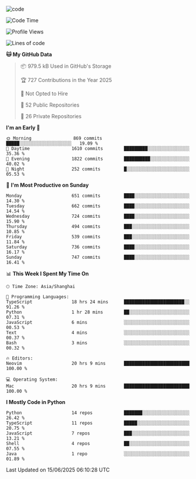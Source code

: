 
<!--
**liuyaanng/liuyaanng** is a ✨ _special_ ✨ repository because its `README.md` (this file) appears on your GitHub profile.

Here are some ideas to get you started:

- 🔭 I’m currently working on ...
- 🌱 I’m currently learning ...
- 👯 I’m looking to collaborate on ...
- 🤔 I’m looking for help with ...
- 💬 Ask me about ...
- 📫 How to reach me: ...
- 😄 Pronouns: ...
- ⚡ Fun fact: ...
-->


![code](https://cdn.jsdelivr.net/gh/liuyaanng/liuyaanng@1.0/code.gif) 

<!--START_SECTION:waka-->
![Code Time](http://img.shields.io/badge/Code%20Time-1%2C593%20hrs%2010%20mins-blue)

![Profile Views](http://img.shields.io/badge/Profile%20Views-0-blue)

![Lines of code](https://img.shields.io/badge/From%20Hello%20World%20I%27ve%20Written-25.8%20million%20lines%20of%20code-blue)

**🐱 My GitHub Data** 

> 📦 979.5 kB Used in GitHub's Storage 
 > 
> 🏆 727 Contributions in the Year 2025
 > 
> 🚫 Not Opted to Hire
 > 
> 📜 52 Public Repositories 
 > 
> 🔑 26 Private Repositories 
 > 
**I'm an Early 🐤** 

```text
🌞 Morning                869 commits         █████░░░░░░░░░░░░░░░░░░░░   19.09 % 
🌆 Daytime                1610 commits        █████████░░░░░░░░░░░░░░░░   35.36 % 
🌃 Evening                1822 commits        ██████████░░░░░░░░░░░░░░░   40.02 % 
🌙 Night                  252 commits         █░░░░░░░░░░░░░░░░░░░░░░░░   05.53 % 
```
📅 **I'm Most Productive on Sunday** 

```text
Monday                   651 commits         ████░░░░░░░░░░░░░░░░░░░░░   14.30 % 
Tuesday                  662 commits         ████░░░░░░░░░░░░░░░░░░░░░   14.54 % 
Wednesday                724 commits         ████░░░░░░░░░░░░░░░░░░░░░   15.90 % 
Thursday                 494 commits         ███░░░░░░░░░░░░░░░░░░░░░░   10.85 % 
Friday                   539 commits         ███░░░░░░░░░░░░░░░░░░░░░░   11.84 % 
Saturday                 736 commits         ████░░░░░░░░░░░░░░░░░░░░░   16.17 % 
Sunday                   747 commits         ████░░░░░░░░░░░░░░░░░░░░░   16.41 % 
```


📊 **This Week I Spent My Time On** 

```text
🕑︎ Time Zone: Asia/Shanghai

💬 Programming Languages: 
TypeScript               18 hrs 24 mins      ███████████████████████░░   91.26 % 
Python                   1 hr 28 mins        ██░░░░░░░░░░░░░░░░░░░░░░░   07.31 % 
JavaScript               6 mins              ░░░░░░░░░░░░░░░░░░░░░░░░░   00.53 % 
Text                     4 mins              ░░░░░░░░░░░░░░░░░░░░░░░░░   00.37 % 
Bash                     3 mins              ░░░░░░░░░░░░░░░░░░░░░░░░░   00.32 % 

🔥 Editors: 
Neovim                   20 hrs 9 mins       █████████████████████████   100.00 % 

💻 Operating System: 
Mac                      20 hrs 9 mins       █████████████████████████   100.00 % 
```

**I Mostly Code in Python** 

```text
Python                   14 repos            ███████░░░░░░░░░░░░░░░░░░   26.42 % 
TypeScript               11 repos            █████░░░░░░░░░░░░░░░░░░░░   20.75 % 
JavaScript               7 repos             ███░░░░░░░░░░░░░░░░░░░░░░   13.21 % 
Shell                    4 repos             ██░░░░░░░░░░░░░░░░░░░░░░░   07.55 % 
Java                     1 repo              ░░░░░░░░░░░░░░░░░░░░░░░░░   01.89 % 
```




 Last Updated on 15/06/2025 06:10:28 UTC
<!--END_SECTION:waka-->
